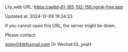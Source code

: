 Lily_web URL: https://ae6d-61-165-102-156.ngrok-free.app

Updated at: 2024-12-09 19:24:23

If you cannot open this URL, the server might be down.

Please contact: 

goley04@foxmail.com Or Wechat:GL_yeaH